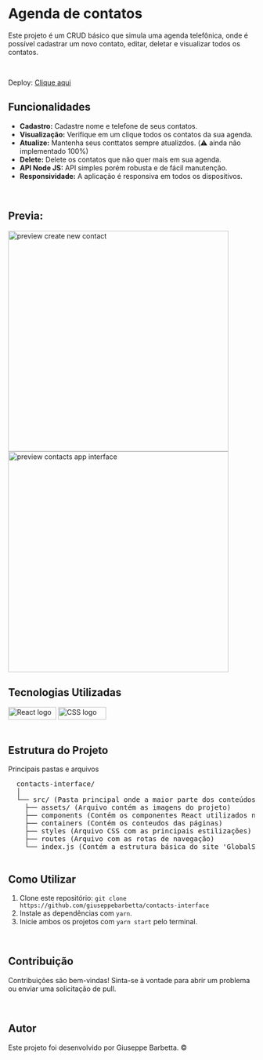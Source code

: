 <body>
  <h1>Agenda de contatos</h1>
  <p>Este projeto é um CRUD básico que simula uma agenda telefônica, onde é possível cadastrar um novo contato, editar, deletar e visualizar todos os contatos.</p><br>
  
  <p>Deploy:  <a href='https://contacts-interface.netlify.app/'> Clique aqui</a></p>

  <h2>Funcionalidades</h2>
  <ul>
      <li><strong>Cadastro:</strong> Cadastre nome e telefone de seus contatos.</li>
      <li><strong>Visualização:</strong> Verifique em um clique todos os contatos da sua agenda.</li>
      <li><strong>Atualize:</strong> Mantenha seus conttatos sempre atualizdos. (⚠️ ainda não implementado 100%)</li>
      <li><strong>Delete:</strong> Delete os contatos que não quer mais em sua agenda.</li>
      <li><strong>API Node JS:</strong> API simples porém robusta e de fácil manutenção.</li>
      <li><strong>Responsividade:</strong> A aplicação é responsiva em todos os dispositivos.</li>
  </ul><br>

  <h2>Previa:</h2>

  <div display: flex>
  <img src='https://github.com/giuseppebarbetta/contacts-interface/assets/148505073/3216762c-f43b-4182-9137-055e4a34aa84' alt='preview create new contact' width='450px' />
  <img src='https://github.com/giuseppebarbetta/contacts-interface/assets/148505073/e5150a15-1323-4efb-aac6-f3cf667b3a1a' alt='preview contacts app interface' width='450px' />

  </div>

  <h2>Tecnologias Utilizadas</h2>
  <div display: flex>
    <img src="https://img.shields.io/badge/React-20232A?style=for-the-badge&logo=react&logoColor=61DAFB" width="98px" height="26px" alt='React logo'> 
    <img src="https://img.shields.io/badge/CSS3-1572B6?style=for-the-badge&logo=css3&logoColor=white" width="98px" height="26px" alt='CSS logo'>
  </div><br>

  <h2>Estrutura do Projeto</h2>
  <p>Principais pastas e arquivos</p>

  <pre>
  contacts-interface/
  │
  └── src/ (Pasta principal onde a maior parte dos conteúdos da aplicação se encontram)
    ├── assets/ (Arquivo contém as imagens do projeto)
    ├── components (Contém os componentes React utilizados na criação da aplicação)
    ├── containers (Contém os conteudos das páginas)
    ├── styles (Arquivo CSS com as principais estilizações)
    ├── routes (Arquivo com as rotas de navegação)
    └── index.js (Contém a estrutura básica do site 'GlobalStyle' e 'Routes')
  </pre>

  <h2>Como Utilizar</h2>
  <ol>
      <li>Clone este repositório: <code>git clone https://github.com/giuseppebarbetta/contacts-interface</code></li>
      <li>Instale as dependências com <code>yarn</code>.</li>
      <li>Inicie ambos os projetos com <code>yarn start</code> pelo terminal.</li>
  </ol><br>

  <h2>Contribuição</h2>
  <p>Contribuições são bem-vindas! Sinta-se à vontade para abrir um problema ou enviar uma solicitação de pull.</p><br>

  <h2>Autor</h2>

  <p>Este projeto foi desenvolvido por Giuseppe Barbetta. ©</p>
</body>

</html>
